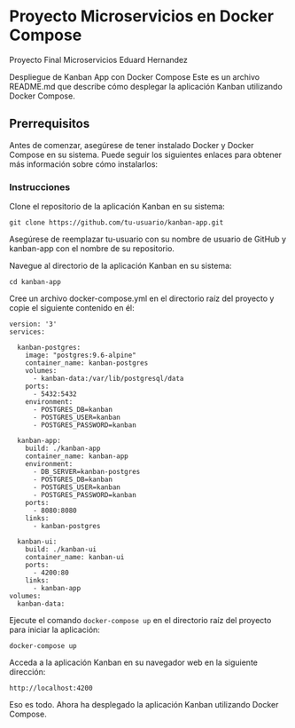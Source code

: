 # Proyecto Microservicios en Docker Compose
Proyecto Final Microservicios
Eduard Hernandez

Despliegue de Kanban App con Docker Compose
Este es un archivo README.md que describe cómo desplegar la aplicación Kanban utilizando Docker Compose.

## Prerrequisitos
Antes de comenzar, asegúrese de tener instalado Docker y Docker Compose en su sistema. Puede seguir los siguientes enlaces para obtener más información sobre cómo instalarlos:

### Instrucciones
Clone el repositorio de la aplicación Kanban en su sistema:

```git clone https://github.com/tu-usuario/kanban-app.git```

Asegúrese de reemplazar tu-usuario con su nombre de usuario de GitHub y kanban-app con el nombre de su repositorio.

Navegue al directorio de la aplicación Kanban en su sistema:

```
cd kanban-app
```
Cree un archivo docker-compose.yml en el directorio raíz del proyecto y copie el siguiente contenido en él:
```
version: '3'
services:

  kanban-postgres:
    image: "postgres:9.6-alpine"
    container_name: kanban-postgres
    volumes:
      - kanban-data:/var/lib/postgresql/data
    ports:
      - 5432:5432
    environment:
      - POSTGRES_DB=kanban
      - POSTGRES_USER=kanban
      - POSTGRES_PASSWORD=kanban

  kanban-app:
    build: ./kanban-app
    container_name: kanban-app
    environment:
      - DB_SERVER=kanban-postgres
      - POSTGRES_DB=kanban
      - POSTGRES_USER=kanban
      - POSTGRES_PASSWORD=kanban
    ports:
      - 8080:8080
    links:
      - kanban-postgres

  kanban-ui:
    build: ./kanban-ui
    container_name: kanban-ui
    ports:
      - 4200:80
    links:
      - kanban-app
volumes:
  kanban-data:
```
Ejecute el comando ```docker-compose up``` en el directorio raíz del proyecto para iniciar la aplicación:

```
docker-compose up
```
Acceda a la aplicación Kanban en su navegador web en la siguiente dirección:

```
http://localhost:4200
```
Eso es todo. Ahora ha desplegado la aplicación Kanban utilizando Docker Compose.
